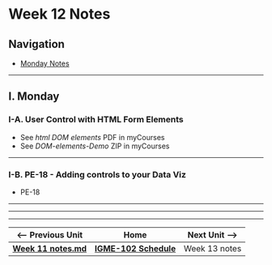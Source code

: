 # Week 12 Notes

## Navigation

- [Monday Notes](#monday)

<!--
- [Wednesday Notes](#wednesday)
- [Friday Notes](#friday)
-->

<hr>

<a id="monday" />

## I. Monday

### I-A. User Control with HTML Form Elements

- See *html DOM elements* PDF in myCourses
- See *DOM-elements-Demo* ZIP in myCourses

<hr>

### I-B. PE-18 - Adding controls to your Data Viz
- PE-18

<hr>



<hr><hr>

| <-- Previous Unit | Home | Next Unit -->
| --- | --- | --- 
| [**Week 11 notes.md**](11.md)     |  [**IGME-102 Schedule**](../schedule.md) | Week 13 notes
